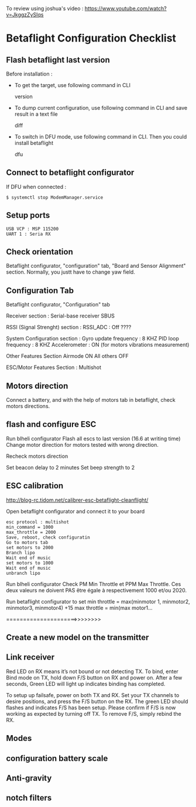 To review using joshua's video : https://www.youtube.com/watch?v=JkggzZySIqs

# Betaflight Configuration Checklist

## Flash betaflight last version

Before installation : 

- To get the target, use following command in CLI

    version

- To dump current configuration, use following command in CLI and save result in a text file

    diff
    
- To switch in DFU mode, use following command in CLI. Then you could install betaflight

    dfu

## Connect to betaflight configurator

If DFU when connected : 

    $ systemctl stop ModemManager.service

## Setup ports

    USB VCP : MSP 115200
    UART 1 : Seria RX

## Check orientation

Betaflight configurator, "configuration" tab, "Board and Sensor Alignment" section. Normally, you justt have to change yaw field.

## Configuration Tab

Betaflight configurator, "Configuration" tab

Receiver section : 
    Serial-base receiver
    SBUS

RSSI (Signal Strenght) section :
    RSSI_ADC : Off ????

System Configuration section :
    Gyro update frequency : 8 KHZ
    PID loop frequency : 8 KHZ
    Accelerometer : ON (for motors vibrations measurement)
    
 Other Features Section
     Airmode ON
     All others OFF
     
 ESC/Motor Features Section :
    Multishot
    


## Motors direction

Connect a battery, and with the help of motors tab in betaflight, check motors directions.

## flash and configure ESC

Run blheli configurator
Flash all escs to last version (16.6 at writing time)
Change motor direction for motors tested with wrong direction.

Recheck motors direction

Set beacon delay to 2 minutes
Set beep strength to 2

## ESC calibration

http://blog-rc.tidom.net/calibrer-esc-betaflight-cleanflight/

Open betaflight configurator and connect it to your board

    esc protocol : multishot
    min_command = 1000
    max_throttle = 2000
    Save, reboot, check configuratin
    Go to motors tab
    set motors to 2000
    Branch lipo
    Wait end of music
    set motors to 1000
    Wait end of music
    unbranch lipo

Run blheli configurator
Check PM Min Throttle et PPM Max Throttle. Ces deux valeurs ne doivent PAS être égale à respectivement 1000 et/ou 2020. 

Run betaflight configurator to set 
min throttle = max(minmotor 1, minmotor2, minmotor3, minmotor4) +15
max throttle = min(max motor1...

=====================>>>>>>>>

## Create a new model on the transmitter
## Link receiver

Red LED on RX means it’s not bound or not detecting TX. To bind, enter Bind mode on TX, hold down F/S button on RX and power on. After a few seconds, Green LED will light up indicates binding has completed.

To setup up failsafe, power on both TX and RX. Set your TX channels to desire positions, and press the F/S button on the RX. The green LED should flashes and indicates F/S has been setup. Please confirm if F/S is now working as expected by turning off TX. To remove F/S, simply rebind the RX.

## Modes

## configuration battery scale

## Anti-gravity

## notch filters

